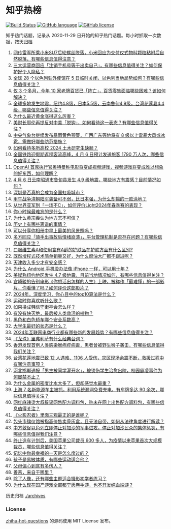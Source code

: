 # 知乎热榜
[![Build Status](https://github.com/ToWeLong/zhihu-hot-questions/workflows/CI/badge.svg)](https://github.com/ToWeLong/zhihu-hot-questions/actions)
[![GitHub language](https://img.shields.io/badge/language-golang-orange.svg)](https://golang.org/)
[![GitHub license](https://img.shields.io/github/license/ToWeLong/zhihu-hot-questions)](https://github.com/ToWeLong/zhihu-hot-questions/blob/main/LICENSE)

知乎热门话题，记录从 2020-11-29 日开始的知乎热门话题。每小时抓取一次数据，按天[归档](./archives)

<!-- BEGIN -->

1. [网传雷军所乘小米SU7后轮螺丝脱落，小米回应为交付仪式物料颗粒粘附后自然脱落，有哪些信息值得注意？](https://www.zhihu.com/question/651876195)
1. [三大运营商回应「注销手机号等于出卖自己」，有哪些信息值得关注？如何保护好个人隐私？](https://www.zhihu.com/question/651875229)
1. [全球 28 个以色列驻外使馆在 5 日临时关闭，以色列当地局势如何？有哪些信息值得关注？](https://www.zhihu.com/question/651879239)
1. [仅 3 个多月，今年 10 家老牌百货已「阵亡」，百货零售面临哪些困难？该如何解决？](https://www.zhihu.com/question/651876029)
1. [全球多地发生地震，纽约4.8级，日本5.5级，云南鲁甸4.9级，台湾花莲县4.4级，哪些信息值得关注？](https://www.zhihu.com/question/651894458)
1. [为什么最近黄金涨得这么厉害？](https://www.zhihu.com/question/648341085)
1. [美财长耶伦再提反对中美「脱钩」，如何看待这一表态？有哪些信息值得关注？](https://www.zhihu.com/question/651875415)
1. [中央气象台继续发布暴雨黄色预警，广西广东等地将有 8 级以上雷暴大风或冰雹，需做好哪些防范措施？](https://www.zhihu.com/question/651886287)
1. [如何看待多所高校 2024 土木研究生缺额？](https://www.zhihu.com/question/650992487)
1. [全国铁路迎假期返程客流高峰，4 月 6 日预计发送旅客 1790 万人次，哪些信息值得关注？](https://www.zhihu.com/question/651878654)
1. [OpenAI 首席执行官奥特曼称电影将变成视频游戏，视频游戏将变成难以想象的好东西，如何理解？](https://www.zhihu.com/question/651796208)
1. [4 月 6 日云南昭通市鲁甸县发生 4.9 级地震，哪些地方有震感？目前情况如何？](https://www.zhihu.com/question/651892079)
1. [深圳是否真的会成为全国虹吸城市？](https://www.zhihu.com/question/651523335)
1. [甲午战争清朝陆军装备可不弱，比日本强，为什么却输的一败涂地？](https://www.zhihu.com/question/648902983)
1. [从世界亚军到「一场不C」，如何评价Light2024年春季赛的表现？](https://www.zhihu.com/question/651893760)
1. [你小时候最难忘的是什么？](https://www.zhihu.com/question/648899837)
1. [为什么黄宗羲认为地方志不可信？](https://www.zhihu.com/question/597654282)
1. [历史上有哪些离谱的事情？](https://www.zhihu.com/question/450119203)
1. [可以分享你相册中早上最美的风景照吗？](https://www.zhihu.com/question/650481715)
1. [多方回应「骑手出事故后情绪崩溃」，平台管理机制是否存在问题？有哪些信息值得关注？](https://www.zhihu.com/question/651883147)
1. [口服维生素A和使用含有A醇的护肤品在护肤方面有什么区别?](https://www.zhihu.com/question/648118458)
1. [既然增程式技术简单销量又好，为什么燃油大厂都不跟进呢？](https://www.zhihu.com/question/639489910)
1. [天津收入多少才有安全感？](https://www.zhihu.com/question/540113110)
1. [为什么 Android 手机没办法像 iPhone 一样，可以用十年？](https://www.zhihu.com/question/651286934)
1. [美媒称纽约地区发生 4.7 级地震，目前当地情况如何，有哪些信息值得关注？](https://www.zhihu.com/question/651849553)
1. [宫崎骏的告别电影《你想活出怎样的人生》上映，被称作「最难懂」的一部影片，你看懂了吗？如何评价这部影片？](https://www.zhihu.com/question/651803867)
1. [2024年，深度学习，你心目中的top10算法是什么？](https://www.zhihu.com/question/638660013)
1. [运动时你喜欢听什么歌？](https://www.zhihu.com/question/651875217)
1. [如果换成韩信守街亭会怎么样？](https://www.zhihu.com/question/403131601)
1. [有没有快灭绝，最后被人类救活的植物？](https://www.zhihu.com/question/646267393)
1. [黑色和白色轿车哪个安全系数高？](https://www.zhihu.com/question/651891476)
1. [大学生最好的状态是什么？](https://www.zhihu.com/question/333711492)
1. [2024年互联网电商行业都有哪些新的发展趋势？有哪些信息值得关注？](https://www.zhihu.com/question/651838552)
1. [《龙珠》里弗利萨有什么经典台词？](https://www.zhihu.com/question/559808341)
1. [香港发现首例人类感染猴疱疹病毒，患者曾被野生猴子袭击，有哪些信息值得我们关注？](https://www.zhihu.com/question/651816648)
1. [台湾花莲地震已致 12 人遇难、1106 人受伤，灾区现场余震不断，救援过程中有哪注意事项？](https://www.zhihu.com/question/651774896)
1. [河北邯郸通报「男生被同学灌开水」，被烫伤学生治愈出院，校园霸凌事件为何屡禁不止？](https://www.zhihu.com/question/651793668)
1. [为什么金属的密度比水大多了，但却感觉水最重？](https://www.zhihu.com/question/615476997)
1. [上海 7 名新能源车主被抓，利用系统漏洞免费充电，有车牌多达 90 余次，哪些信息值得关注？](https://www.zhihu.com/question/651918098)
1. [网红麻辣烫大叔辟谣网售配方调料包，称未在网上出售配方调料包，有哪些信息值得关注？](https://www.zhihu.com/question/651878611)
1. [《火影忍者》里面三观最正的是谁呢？](https://www.zhihu.com/question/325629755)
1. [包头市殡仪馆被指高价售卖骨灰盒，且无法自带，如何从法律角度进行解读？](https://www.zhihu.com/question/651879468)
1. [中方敦促以色列立即停止对加沙的军事进攻，停止对加沙民众的集体惩罚，有哪些信息值得我们注意？](https://www.zhihu.com/question/651883530)
1. [终止造车计划后，美国苹果公司裁员 600 多人，为疫情以来苹果首次大规模裁员，哪些信息值得关注？](https://www.zhihu.com/question/651918106)
1. [记忆中你最幸福的一天是怎么度过的？](https://www.zhihu.com/question/651803264)
1. [孩子是易敏体质，有哪些运动适合他？](https://www.zhihu.com/question/651893511)
1. [父母偏心到底有多伤人？](https://www.zhihu.com/question/353910044)
1. [善恶，来自于哪里？](https://www.zhihu.com/question/650797606)
1. [除了人像，还有哪些主题适合摄影初学者练习？](https://www.zhihu.com/question/650461178)
1. [为什么现在国产游戏全部都宁愿卷手游，也不开发纯血端游？](https://www.zhihu.com/question/651652903)

<!-- END -->

历史归档 [./archives](./archives)


### License
[zhihu-hot-questions](https://github.com/towelong/zhihu-hot-questions) 的源码使用 MIT License 发布。